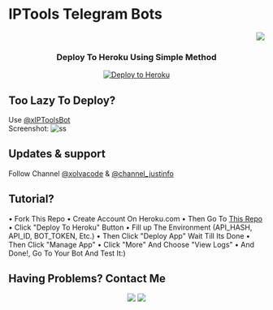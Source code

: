 # IPTools Telegram Bots
<p align="right">
  <a href="https://sfile.mobi" target="_blank"><img src="https://sfile.mobi/img/Sfile-Logo.svg"></a>
</p>

<h3 align="center">Deploy To Heroku Using Simple Method</h3>
<p align="center"><a href="https://heroku.com/deploy?template=https://github.com/xolvaid/sfiledownloader"><img src="https://www.herokucdn.com/deploy/button.png" alt="Deploy to Heroku" target="_blank"/></a></p>

## Too Lazy To Deploy?
Use [@xIPToolsBot](https://t.me/xIPToolsBot)<br>
Screenshot:
![ss](https://telegra.ph/file/80c7b585eaef19e5d5541.jpg)


## Updates & support
Follow Channel [@xolvacode](https://t.me/xolvacode) & [@channel_justinfo](https://t.me/channel_justinfo)

## Tutorial?
• Fork This Repo
• Create Account On Heroku.com
• Then Go To [This Repo](https://github.com/xolvaid/iptools-bot)
• Click "Deploy To Heroku" Button
• Fill up The Environment (API_HASH, API_ID, BOT_TOKEN, Etc.)
• Then Click "Deploy App" Wait Till Its Done
• Then Click "Manage App"
• Click "More" And Choose "View Logs"
• And Done!, Go To Your Bot And Test It:)
## Having Problems? Contact Me
<p align="center">
  <a href="https://github.com/XolvaID" target="_blank"><img src="https://img.shields.io/badge/Github-XolvaID-green?style=for-the-badge&logo=github"></a>
  <a href="https://t.me/XolvaID" target="_blank"><img src="https://img.shields.io/badge/Telegram-%40XolvaID_-red?style=for-the-badge&logo=telegram"></a>
</p>
